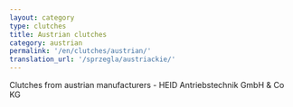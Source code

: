 ```yaml
---
layout: category
type: clutches
title: Austrian clutches
category: austrian
permalink: '/en/clutches/austrian/'
translation_url: '/sprzegla/austriackie/'
---
```

Clutches from austrian manufacturers - HEID Antriebstechnik GmbH & Co KG